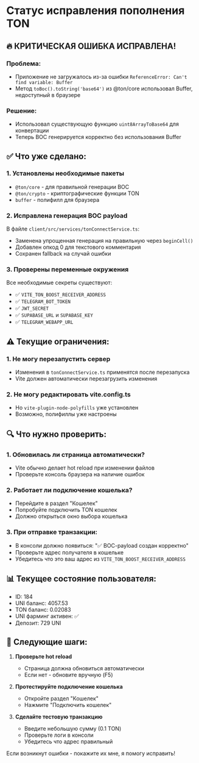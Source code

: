 # Статус исправления пополнения TON

## 🔥 КРИТИЧЕСКАЯ ОШИБКА ИСПРАВЛЕНА!

### Проблема:
- Приложение не загружалось из-за ошибки `ReferenceError: Can't find variable: Buffer`
- Метод `toBoc().toString('base64')` из @ton/core использовал Buffer, недоступный в браузере

### Решение:
- Использовал существующую функцию `uint8ArrayToBase64` для конвертации
- Теперь BOC генерируется корректно без использования Buffer

## ✅ Что уже сделано:

### 1. **Установлены необходимые пакеты**
- `@ton/core` - для правильной генерации BOC
- `@ton/crypto` - криптографические функции TON
- `buffer` - полифилл для браузера

### 2. **Исправлена генерация BOC payload**
В файле `client/src/services/tonConnectService.ts`:
- Заменена упрощенная генерация на правильную через `beginCell()`
- Добавлен опкод 0 для текстового комментария
- Сохранен fallback на случай ошибки

### 3. **Проверены переменные окружения**
Все необходимые секреты существуют:
- ✅ `VITE_TON_BOOST_RECEIVER_ADDRESS`
- ✅ `TELEGRAM_BOT_TOKEN`
- ✅ `JWT_SECRET`
- ✅ `SUPABASE_URL` и `SUPABASE_KEY`
- ✅ `TELEGRAM_WEBAPP_URL`

## ⚠️ Текущие ограничения:

### 1. **Не могу перезапустить сервер**
- Изменения в `tonConnectService.ts` применятся после перезапуска
- Vite должен автоматически перезагрузить изменения

### 2. **Не могу редактировать vite.config.ts**
- Но `vite-plugin-node-polyfills` уже установлен
- Возможно, полифиллы уже настроены

## 🔍 Что нужно проверить:

### 1. **Обновилась ли страница автоматически?**
- Vite обычно делает hot reload при изменении файлов
- Проверьте консоль браузера на наличие ошибок

### 2. **Работает ли подключение кошелька?**
- Перейдите в раздел "Кошелек"
- Попробуйте подключить TON кошелек
- Должно открыться окно выбора кошелька

### 3. **При отправке транзакции:**
- В консоли должно появиться: "✅ BOC-payload создан корректно"
- Проверьте адрес получателя в кошельке
- Убедитесь что это ваш адрес из `VITE_TON_BOOST_RECEIVER_ADDRESS`

## 📊 Текущее состояние пользователя:
- ID: 184
- UNI баланс: 4057.53
- TON баланс: 0.02083
- UNI фарминг активен: ✅
- Депозит: 729 UNI

## 🚀 Следующие шаги:

1. **Проверьте hot reload**
   - Страница должна обновиться автоматически
   - Если нет - обновите вручную (F5)

2. **Протестируйте подключение кошелька**
   - Откройте раздел "Кошелек"
   - Нажмите "Подключить кошелек"

3. **Сделайте тестовую транзакцию**
   - Введите небольшую сумму (0.1 TON)
   - Проверьте логи в консоли
   - Убедитесь что адрес правильный

Если возникнут ошибки - покажите их мне, я помогу исправить!